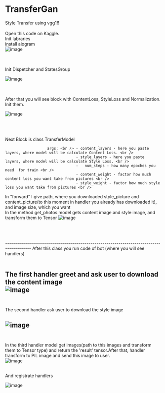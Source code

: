 # TransferGan
Style Transfer using vgg16<br />
<br />
Open this code on Kaggle.<br />
Init labraries <br />
install aiogram <br />
![image](https://user-images.githubusercontent.com/109117419/178997879-cdcd690d-b39b-436b-9c53-b49ec8b5a525.png)

<br />
<br />
Init Dispetcher and StatesGroup

![image](https://user-images.githubusercontent.com/109117419/178998157-9bce970b-00ef-4fa4-a9cc-b5429ee201f3.png)


<br />
<br />
After that you will see block with ContentLoss, StyleLoss and Normalization. Init them.     <br />

![image](https://user-images.githubusercontent.com/109117419/178716477-84d41ee7-3485-4b6e-a6c5-3ce9efc8e890.png)

 <br />
 <br />
 <br />
Next Block is class TransferModel <br />

                       args: <br /> - content_layers - here you paste layers, where model will be calculate Content Loss. <br />
                                    - style_layers - here you paste layers, where model will be calculate Style Loss. <br />
                                    -   num_steps - how many epoches you need  for train <br />
                                    - content_weight - factor how much content loss you want take from pictures <br />
                                    - style_weight - factor how much style loss you want take from pictures <br />
In "forward" I give path, where you downloaded style_picture and content_picture(to this moment in handler you already has downloaded it), and image size, which you want <br />
In the method get_photos model gets content image and style image, and transform them to Tensor
![image](https://user-images.githubusercontent.com/109117419/178716802-4d076e39-c58b-42c5-94fd-c0c6d50ad881.png)


<br />
<br />
<br />
-------------------------------------------------------------------------------------------
After this class you run code of bot (where you will see handlers) <br />

<br />

The first handler greet and ask user to download the content image <br />
![image](https://user-images.githubusercontent.com/109117419/178718805-0678eb25-48b9-4b50-976f-9011391aecfe.png)
<br />
<br />
-------------------------------------------------------------------------------------------
The second handler ask user to download the style image <br />

![image](https://user-images.githubusercontent.com/109117419/178719548-7dde7044-d8c6-46cd-8203-8ab04d85797e.png)
<br />
<br />
-------------------------------------------------------------------------------------------

In the third handler model get images(path to this images and transform them to Tensor type) and return the 'result' tensor.After that, handler transform to PIL image
                                                                                                                                         and send this image to user.  <br />
![image](https://user-images.githubusercontent.com/109117419/178721314-12314508-c19c-42ba-814c-c31fd7b82231.png)

<br />
And registrate handlers <br />

![image](https://user-images.githubusercontent.com/109117419/178721737-f5606faa-9e3d-4a20-b3be-4ae0c787c667.png)


        
                                                                                                                                        



